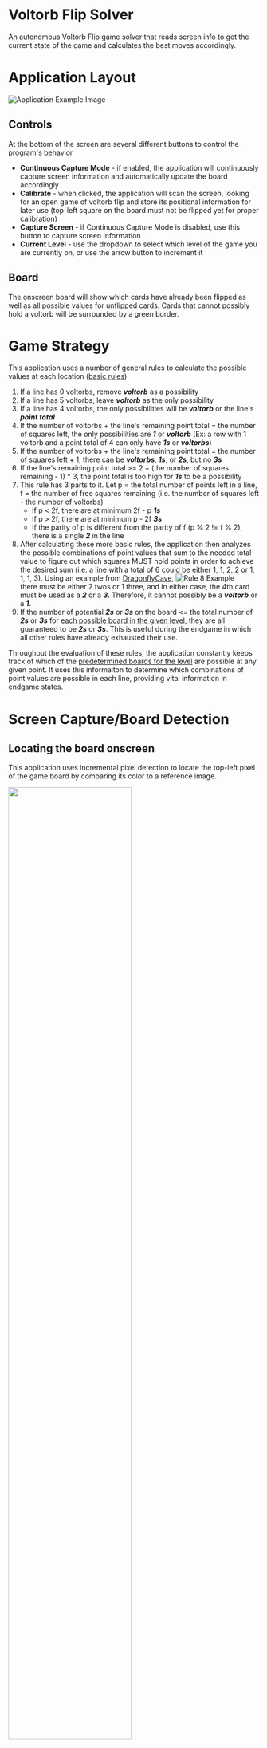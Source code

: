 # Voltorb Flip Solver

An autonomous Voltorb Flip game solver that reads screen info to get the current state of the game and calculates the best moves accordingly.

# Application Layout

![Application Example Image](/example.jpg "Example")

## Controls

At the bottom of the screen are several different buttons to control the program's behavior
- **Continuous Capture Mode** - if enabled, the application will continuously capture screen information and automatically update the board accordingly
- **Calibrate** - when clicked, the application will scan the screen, looking for an open game of voltorb flip and store its positional information for later use (top-left square on the board must not be flipped yet for proper calibration)
- **Capture Screen** - if Continuous Capture Mode is disabled, use this button to capture screen information
- **Current Level** - use the dropdown to select which level of the game you are currently on, or use the arrow button to increment it

## Board

The onscreen board will show which cards have already been flipped as well as all possible values for unflipped cards. Cards that cannot possibly hold a voltorb will be surrounded by a green border.

# Game Strategy

This application uses a number of general rules to calculate the possible values at each location ([basic rules](https://www.dragonflycave.com/johto/voltorb-flip))
1. If a line has 0 voltorbs, remove ***voltorb*** as a possibility
2. If a line has 5 voltorbs, leave ***voltorb*** as the only possibility
3. If a line has 4 voltorbs, the only possibilities will be ***voltorb*** or the line's ***point total***
4. If the number of voltorbs + the line's remaining point total = the number of squares left, the only possibilities are ***1*** or ***voltorb*** (Ex: a row with 1 voltorb and a point total of 4 can only have ***1s*** or ***voltorbs***)
5. If the number of voltorbs + the line's remaining point total = the number of squares left + 1, there can be ***voltorbs***, ***1s***, or ***2s***, but no ***3s***
6. If the line's remaining point total >= 2 + (the number of squares remaining - 1) * 3, the point total is too high for ***1s*** to be a possibility
7. This rule has 3 parts to it. Let p = the total number of points left in a line, f = the number of free squares remaining (i.e. the number of squares left - the number of voltorbs)
    - If p < 2f, there are at minimum 2f - p ***1s***
    - If p > 2f, there are at minimum p - 2f ***3s***
    - If the parity of p is different from the parity of f (p % 2 != f % 2), there is a single ***2*** in the line
8. After calculating these more basic rules, the application then analyzes the possible combinations of point values that sum to the needed total value to figure out which squares MUST hold points in order to achieve the desired sum (i.e. a line with a total of 6 could be either 1, 1, 2, 2 or 1, 1, 1, 3). Using an example from [DragonflyCave](https://www.dragonflycave.com/johto/voltorb-flip),
![Rule 8 Example](/rule8-example.gif)<br>
there must be either 2 twos or 1 three, and in either case, the 4th card must be used as a ***2*** or a ***3***. Therefore, it cannot possibly be a ***voltorb*** or a ***1***.
9. If the number of potential ***2s*** or ***3s*** on the board <= the total number of ***2s*** or ***3s*** for [each possible board in the given level](https://bulbapedia.bulbagarden.net/wiki/Voltorb_Flip#:~:text=contain%20more%20Voltorbs%3A-,Level,-%C3%972s), they are all guaranteed to be ***2s*** or ***3s***. This is useful during the endgame in which all other rules have already exhausted their use.

Throughout the evaluation of these rules, the application constantly keeps track of which of the [predetermined boards for the level](https://bulbapedia.bulbagarden.net/wiki/Voltorb_Flip#:~:text=contain%20more%20Voltorbs%3A-,Level,-%C3%972s) are possible at any given point. It uses this informaiton to determine which combinations of point values are possible in each line, providing vital information in endgame states.

# Screen Capture/Board Detection

## Locating the board onscreen

This application uses incremental pixel detection to locate the top-left pixel of the game board by comparing its color to a reference image.

<img src="./pixel-example.png" width=70%>

## Verifying that we have actually found the board

For the sake of performance, the application doesn't try to scan the entire board whenever it has found a pixel of the correct color. It instead follows several verification steps of increasing complexity.

### Surroundings Verification

First, the application looks at the pixels above, below, and to the sides to verify that they are also the correct colors. However, to compensate for varying screen resolutions, it will look several pixels to the right and below to make sure that we are not missing anything.

<img src="./surroundings-example.png" width=70%>

### Top Row Verification

The previous verification will rule out most false positives, but now we have to verify that we have found the exact top-left pixel. To do this, the application scans the entire top row of the detected card by procedurally comparing it to the top row of the reference image.
<img src="./top-row-example.png" width=100%>
Once a match is found, the application uses the length of the image on screen to calculate the relative scale of the entire board compared to the reference images. This scale will be used for all following calculations, so this step is vital for detecting the rest of the board.

### Whole Card Verification

At this point, we have the relative scale of the screen, so the application simply calculates the position and size of the top-left card, takes a screenshot using those parameters, and [compares](#image-comparison) it to the reference images below.

<img src="Voltorb Flip/Assets/top-left-unselected.png" width=45%/>
<img src="Voltorb Flip/Assets/top-left-selected.png" width=45%/>

### Board Scanning

Now that we have found the top-left corner of the game board, we can now begin scanning for flipped tiles and line information. Using the screen's relative scale, the application incrementally checks each card on the board and compares them to the flipped card reference images.

<img src="Voltorb Flip/Assets/flipped-1.png" width=28%/>
<img src="Voltorb Flip/Assets/flipped-2.png" width=28%/>
<img src="Voltorb Flip/Assets/flipped-3.png" width=28%/>

Then, the application checks the voltorb cards at the edge of the board and scans them for the numbers contained within. Since the numbers are at the exact same positions within each card, we can simply check those positions and [compare](#image-comparison) them with all number images to determine their values.

<img src="Voltorb Flip/Assets/1.png" width=26%/>
<img src="Voltorb Flip/Assets/2.png" width=26%/>
<img src="Voltorb Flip/Assets/3.png" width=26%/> etc

## Image Comparison
Since this application is designed to work for devices of varying aspect ratios, it resizes all screenshots based on the calculated relative scale. However, [System.Drawing](https://learn.microsoft.com/en-us/dotnet/api/system.drawing?view=dotnet-plat-ext-8.0) built-in resizing is rarely pixel perfect, which causes problems for pixel-by-pixel approaches. Some other factors that may cause screenshots to slightly differ from the reference images may be monitor brightness, saturation, color balance, or screen tearing. 

To reconcile these potential issues, we must implement some sort of imperfection tolerance into our image comparison algorithm. Here is the algorithm I came up with after contemplating this issue:

- First, run [ImageComparer.Compare](https://learn.microsoft.com/en-us/dotnet/api/microsoft.visualstudio.testtools.uitesting.imagecomparer.compare?view=visualstudiosdk-2017&redirectedfrom=MSDN#overloads) on the image. If this works, we're done. YIPPEE!! :D
- Otherwise, loop through every pixel in the difference image provided by [ImageComparer.Compare](https://learn.microsoft.com/en-us/dotnet/api/microsoft.visualstudio.testtools.uitesting.imagecomparer.compare?view=visualstudiosdk-2017&redirectedfrom=MSDN#overloads), checking to see if the pixel color is within tolerance.
- If the pixel color is outside tolerance, use a Breadth-First Search (BFS) based algorithm to find the size of all "islands" of non-tolerated pixels.
- If any "island" is larger than our tolerance, the image is not similar enough to the reference to be considered "equal"

This algorithm works great for most use cases as the tolerance can be edited as needed depending on how precise our image comparison needs to be. However, for distinguishing between numbers found on cards, the background color of each card is different, so we can't just input it directly into the image comparison algorithm. 

<img src="voltorb-card-example.png" width=50%>

Before comparing with reference images, we need to remove the background color from our internal screenshot. We do this by first finding the exact shade of black used for this specific number and then clear out all pixels that are a different color.